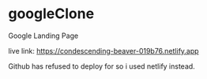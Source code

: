 # googleClone
Google Landing Page

live link:   https://condescending-beaver-019b76.netlify.app

Github has refused to deploy for so i used netlify instead.


